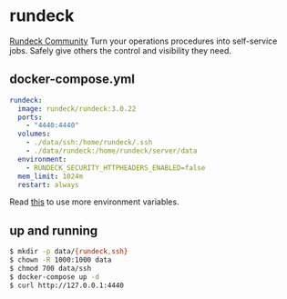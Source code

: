 rundeck
=======

[Rundeck Community][1] Turn your operations procedures into self-service jobs.
Safely give others the control and visibility they need.

## docker-compose.yml

```yaml
rundeck:
  image: rundeck/rundeck:3.0.22
  ports:
    - "4440:4440"
  volumes:
    - ./data/ssh:/home/rundeck/.ssh
    - ./data/rundeck:/home/rundeck/server/data
  environment:
    - RUNDECK_SECURITY_HTTPHEADERS_ENABLED=false
  mem_limit: 1024m
  restart: always
```

Read [this][2] to use more environment variables.

## up and running

```bash
$ mkdir -p data/{rundeck,ssh}
$ chown -R 1000:1000 data
$ chmod 700 data/ssh
$ docker-compose up -d
$ curl http://127.0.0.1:4440
```

[1]: https://www.rundeck.com/open-source
[2]: https://github.com/rundeck/rundeck/tree/master/docker/official
